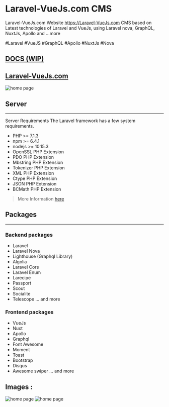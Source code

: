 # Laravel-VueJs.com CMS
Laravel-VueJs.com Website https://Laravel-VueJs.com
CMS based on Latest technologies of Laravel and VueJs, using Laravel nova, 
GraphQL, NuxtJs, Apollo and ...more

\#Laravel #VueJS #GraphQL #Apollo #NuxtJs #Nova

## [DOCS (WIP)](http://laravel-vuejs.com/docs)
## [Laravel-VueJs.com](http://laravel-vuejs.com/docs)
 
![home page](https://www.laravel-vuejs.com/home2.png "Home Page")

<a name="Server"></a>
## Server
-----------
Server Requirements
The Laravel framework has a few system requirements. 

- PHP >= 7.1.3
- npm >= 6.4.1
- nodejs >= 10.15.3
- OpenSSL PHP Extension
- PDO PHP Extension
- Mbstring PHP Extension
- Tokenizer PHP Extension
- XML PHP Extension
- Ctype PHP Extension
- JSON PHP Extension
- BCMath PHP Extension

> More Information [here](https://laravel.com/docs/master#installation)

<a name="packages"></a>
## Packages
-----------------
### Backend packages
- Laravel
- Laravel Nova
- Lighthouse (Graphql Library)
- Algolia
- Laravel Cors
- Laravel Enum
- Larecipe
- Passport
- Scout
- Socialite
- Telescope
... and more 

### Frontend packages
- VueJs
- Nuxt 
- Apollo
- Graphql
- Font Awesome
- Moment
- Toast
- Bootstrap
- Disqus
- Awesome swiper
... and more 


## Images : 
![home page](https://www.laravel-vuejs.com/home2.png "Home Page")
![home page](https://www.laravel-vuejs.com/home1.png "Home Page")
